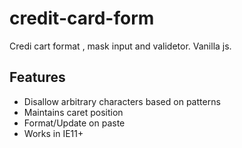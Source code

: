 # credit-card-form
Credi cart format , mask input and validetor. Vanilla js.

## Features

- Disallow arbitrary characters based on patterns
- Maintains caret position
- Format/Update on paste
- Works in IE11+
